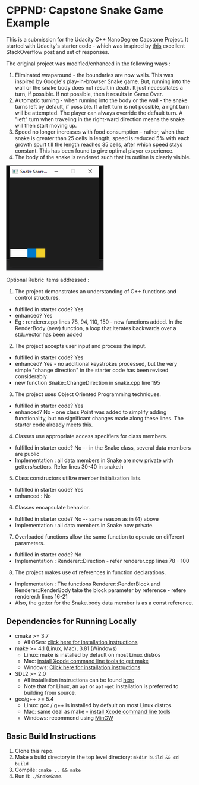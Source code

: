 # CPPND: Capstone Snake Game Example

This is a submission for the Udacity C++ NanoDegree Capstone Project. It started with Udacity's starter code - which  was inspired by [this](https://codereview.stackexchange.com/questions/212296/snake-game-in-c-with-sdl) excellent StackOverflow post and set of responses.

The original project was modified/enhanced in the following ways :
1. Eliminated wraparound - the boundaries are now walls. This was inspired by Google's play-in-browser Snake game. But, running into the wall or the snake body does not result in death. It just necessitates a turn, if possible. If not possible, then it results in Game Over.
2. Automatic turning - when running into the body or the wall - the snake turns left by default, if possible. If a left turn is not possible, a right turn will be attempted. The player can always override the default turn. A "left" turn when traveling in the right-ward direction means the snake will then start moving up.
3. Speed no longer increases with food consumption - rather, when the snake is greater than 25 cells in length, speed is reduced 5% with each growth spurt till the length reaches 35 cells, after which speed stays constant. This has been found to give optimal player experience.
4. The body of the snake is rendered such that its outline is clearly visible.

<img src="snake_play.gif"/>

Optional Rubric items addressed :

1. The project demonstrates an understanding of C++ functions and control structures.
- fulfilled in starter code? Yes
- enhanced? Yes
- Eg : renderer.cpp lines 78, 94, 110, 150 - new functions added. In the RenderBody (new) function, a loop that iterates backwards over a std::vector has been added

2. The project accepts user input and process the input.
- fulfilled in starter code? Yes
- enhanced? Yes - no additional keystrokes processed, but the very simple "change direction" in the starter code has been revised considerably
- new function Snake::ChangeDirection in snake.cpp line 195

3. The project uses Object Oriented Programming techniques.
- fulfilled in starter code? Yes
- enhanced? No - one class Point was added to simplify adding functionality, but no significant changes made along these lines. The starter code already meets this.

4. Classes use appropriate access specifiers for class members.
- fulfilled in starter code? No -- in the Snake class, several data members are public
- Implementation : all data members in Snake are now private with getters/setters. Refer lines 30-40 in snake.h

5. Class constructors utilize member initialization lists.
- fulfilled in starter code? Yes
- enhanced : No

6. Classes encapsulate behavior.
- fulfilled in starter code? No -- same reason as in (4) above
- Implementation : all data members in Snake now private.

7. Overloaded functions allow the same function to operate on different parameters.
- fulfilled in starter code? No
- Implementation : Renderer::Direction - refer renderer.cpp lines 78 - 100

8. The project makes use of references in function declarations.
- Implementation : The functions Renderer::RenderBlock and Renderer::RenderBody take the block parameter by reference - refere renderer.h lines 16-21
- Also, the getter for the Snake.body data member is as a const reference.


## Dependencies for Running Locally
* cmake >= 3.7
  * All OSes: [click here for installation instructions](https://cmake.org/install/)
* make >= 4.1 (Linux, Mac), 3.81 (Windows)
  * Linux: make is installed by default on most Linux distros
  * Mac: [install Xcode command line tools to get make](https://developer.apple.com/xcode/features/)
  * Windows: [Click here for installation instructions](http://gnuwin32.sourceforge.net/packages/make.htm)
* SDL2 >= 2.0
  * All installation instructions can be found [here](https://wiki.libsdl.org/Installation)
  * Note that for Linux, an `apt` or `apt-get` installation is preferred to building from source.
* gcc/g++ >= 5.4
  * Linux: gcc / g++ is installed by default on most Linux distros
  * Mac: same deal as make - [install Xcode command line tools](https://developer.apple.com/xcode/features/)
  * Windows: recommend using [MinGW](http://www.mingw.org/)

## Basic Build Instructions

1. Clone this repo.
2. Make a build directory in the top level directory: `mkdir build && cd build`
3. Compile: `cmake .. && make`
4. Run it: `./SnakeGame`.
